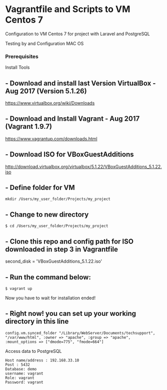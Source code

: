 # Vagrantfile and Scripts to VM Centos 7
Configuration to VM Centos 7 for project with Laravel and PostgreSQL

Testing by and Configuration MAC OS

### Prerequisites
Install Tools 

## - Download and install last Version VirtualBox - Aug 2017 (Version 5.1.26)
https://www.virtualbox.org/wiki/Downloads

## - Download and Install Vagrant - Aug 2017 (Vagrant 1.9.7)
https://www.vagrantup.com/downloads.html

## - Download ISO for VBoxGuestAdditions
http://download.virtualbox.org/virtualbox/5.1.22/VBoxGuestAdditions_5.1.22.iso

## - Define folder for VM
```
mkdir /Users/my_user_folder/Projects/my_project
```

## - Change to new directory
```
$ cd /Users/my_user_folder/Projects/my_project
```

## - Clone this repo and config path for ISO downloaded in step 3 in Vagrantfile 
second_disk = 'VBoxGuestAdditions_5.1.22.iso' 

## - Run the command below:
```
$ vagrant up
```

Now you have to wait for installation ended!

## - Right now! you can set up your working directory in this line
```
config.vm.synced_folder "/Library/WebServer/Documents/techsupport", "/var/www/html", :owner => "apache", :group => "apache", :mount_options => ["dmode=775", "fmode=664"]
```

Access data to PostgreSQL

```
Host name/address : 192.168.33.10
Post : 5432
Database: demo
username: vagrant
Role: vagrant
Password: vagrant
```